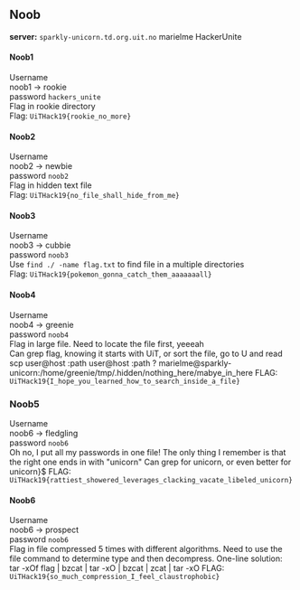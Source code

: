 ## Noob

**server:** `sparkly-unicorn.td.org.uit.no`
marielme HackerUnite
#### Noob1
Username <br>
noob1 -> rookie <br> 
password `hackers_unite` <br> 
Flag in rookie directory <br> 
Flag: `UiTHack19{rookie_no_more}`

#### Noob2
Username <br> 
noob2 -> newbie <br> 
password `noob2` <br> 
Flag in hidden text file <br> 
Flag: `UiTHack19{no_file_shall_hide_from_me}`

#### Noob3
Username <br> 
noob3 -> cubbie <br> 
password `noob3` <br> 
Use `find ./ -name flag.txt` to find file in a multiple directories  <br> 
Flag: `UiTHack19{pokemon_gonna_catch_them_aaaaaaall}` 

#### Noob4
Username <br> 
noob4 -> greenie <br> 
password `noob4` <br> 
Flag in large file. Need to locate the file first, yeeeah <br> 
Can grep flag, knowing it starts with UiT, or sort the file, go to U and read <br> 
scp user@host :path user@host :path ?
marielme@sparkly-unicorn:/home/greenie/tmp/.hidden/nothing_here/mabye_in_here
FLAG: `UiTHack19{I_hope_you_learned_how_to_search_inside_a_file}`

### Noob5
Username <br> 
noob6 -> fledgling <br> 
password `noob6` <br> 
Oh no, I put all my passwords in one file! The only thing I remember is that the right one ends in with "unicorn"
Can grep for unicorn, or even better for unicorn}$
FLAG: `UiTHack19{rattiest_showered_leverages_clacking_vacate_libeled_unicorn}`

#### Noob6
Username <br> 
noob6 -> prospect <br> 
password `noob6` <br> 
Flag in file compressed 5 times with different algorithms. Need to use the file command to determine type and then decompress.
One-line solution: tar -xOf flag | bzcat | tar -xO | bzcat | zcat | tar -xO
FLAG: `UiTHack19{so_much_compression_I_feel_claustrophobic}`
